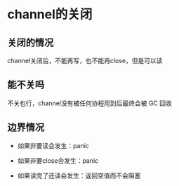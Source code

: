# channel的关闭

## 关闭的情况

channel关闭后，不能再写，也不能再close，但是可以读

## 能不关吗

不关也行，channel没有被任何协程用到后最终会被 GC 回收

## 边界情况

- 如果非要读会发生：panic

- 如果非要close会发生：panic

- 如果读完了还读会发生：返回空值而不会阻塞 
